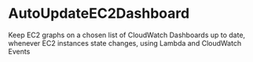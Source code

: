 # AutoUpdateEC2Dashboard
Keep EC2 graphs on a chosen list of CloudWatch Dashboards up to date, whenever EC2 instances state changes, using Lambda and CloudWatch Events
